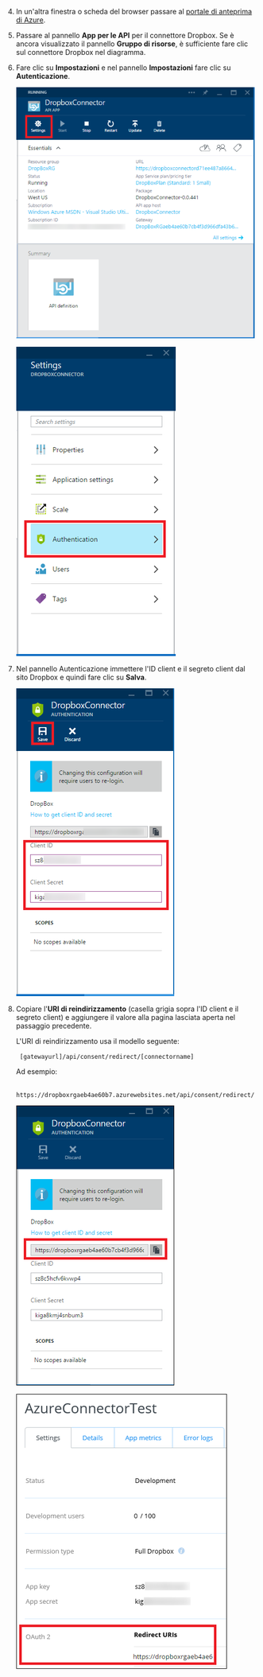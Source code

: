 4. In un'altra finestra o scheda del browser passare al [portale di anteprima di Azure](https://portal.azure.com).

3. Passare al pannello **App per le API** per il connettore Dropbox. Se è ancora visualizzato il pannello **Gruppo di risorse**, è sufficiente fare clic sul connettore Dropbox nel diagramma.

4. Fare clic su **Impostazioni** e nel pannello **Impostazioni** fare clic su **Autenticazione**.

	![Fare clic su Impostazioni](./media/app-service-api-exchange-dropbox-settings/clicksettings.png)

	![Fare clic su Autenticazione](./media/app-service-api-exchange-dropbox-settings/clickauth.png)

5. Nel pannello Autenticazione immettere l'ID client e il segreto client dal sito Dropbox e quindi fare clic su **Salva**.

	![Immettere le impostazioni e fare clic su Salva](./media/app-service-api-exchange-dropbox-settings/authblade.png)

3. Copiare l'**URI di reindirizzamento** (casella grigia sopra l'ID client e il segreto client) e aggiungere il valore alla pagina lasciata aperta nel passaggio precedente.

	L'URI di reindirizzamento usa il modello seguente:

		[gatewayurl]/api/consent/redirect/[connectorname]

	Ad esempio:

		https://dropboxrgaeb4ae60b7.azurewebsites.net/api/consent/redirect/DropboxConnector

	![Ottenere l'URI di reindirizzamento](./media/app-service-api-exchange-dropbox-settings/redirecturi.png)

	![Creare un'app Dropbox](./media/app-service-api-exchange-dropbox-settings/dbappsettings2.png)

<!---HONumber=August15_HO6-->